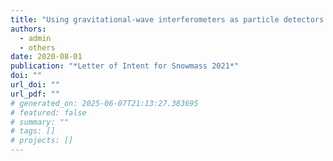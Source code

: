 ```yaml
---
title: "Using gravitational-wave interferometers as particle detectors to directly probe the existence of dark matter"
authors:
  - admin
  - others
date: 2020-08-01
publication: "*Letter of Intent for Snowmass 2021*"
doi: ""
url_doi: ""
url_pdf: ""
# generated_on: 2025-06-07T21:13:27.383695
# featured: false
# summary: ""
# tags: []
# projects: []
---
```

